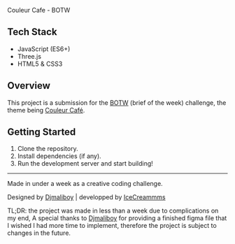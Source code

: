 Couleur Cafe - BOTW

## Tech Stack

- JavaScript (ES6+)
- Three.js
- HTML5 & CSS3

## Overview

This project is a submission for the [BOTW](https://briefweek.fr/) (brief of the week) challenge, the theme being [Couleur Café](https://briefweek.fr/brief/couleur-cafe).


## Getting Started

1. Clone the repository.
2. Install dependencies (if any).
3. Run the development server and start building!

---

Made in under a week as a creative coding challenge.

Designed by [Djmaliboy](https://github.com/HaribolGM/HaribolGM?tab=readme-ov-file) | developped by [IceCreammms](https://github.com/IceCreammms)

TL;DR: the project was made in less than a week due to complications on my end, A special thanks to [Djmaliboy](https://github.com/HaribolGM/HaribolGM?tab=readme-ov-file) for providing a finished figma file that I wished I had more time to implement, therefore the project is subject to changes in the future.